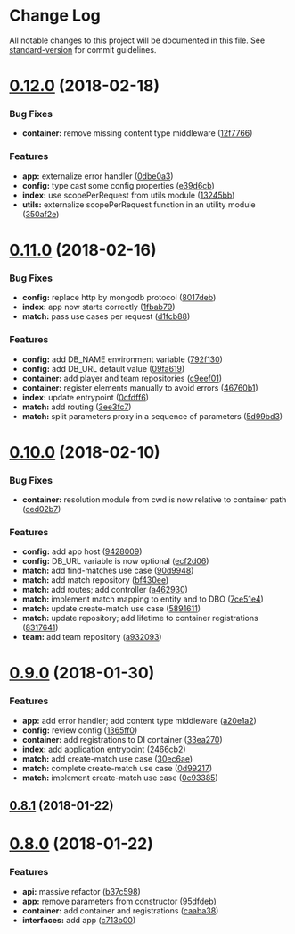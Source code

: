 # Change Log

All notable changes to this project will be documented in this file. See [standard-version](https://github.com/conventional-changelog/standard-version) for commit guidelines.

<a name="0.12.0"></a>
# [0.12.0](https://github.com/Falinor/baby-foot-api/compare/v0.11.0...v0.12.0) (2018-02-18)


### Bug Fixes

* **container:** remove missing content type middleware ([12f7766](https://github.com/Falinor/baby-foot-api/commit/12f7766))


### Features

* **app:** externalize error handler ([0dbe0a3](https://github.com/Falinor/baby-foot-api/commit/0dbe0a3))
* **config:** type cast some config properties ([e39d6cb](https://github.com/Falinor/baby-foot-api/commit/e39d6cb))
* **index:** use scopePerRequest from utils module ([13245bb](https://github.com/Falinor/baby-foot-api/commit/13245bb))
* **utils:** externalize scopePerRequest function in an utility module ([350af2e](https://github.com/Falinor/baby-foot-api/commit/350af2e))



<a name="0.11.0"></a>
# [0.11.0](https://github.com/Falinor/baby-foot-api/compare/v0.10.0...v0.11.0) (2018-02-16)


### Bug Fixes

* **config:** replace http by mongodb protocol ([8017deb](https://github.com/Falinor/baby-foot-api/commit/8017deb))
* **index:** app now starts correctly ([1fbab79](https://github.com/Falinor/baby-foot-api/commit/1fbab79))
* **match:** pass use cases per request ([d1fcb88](https://github.com/Falinor/baby-foot-api/commit/d1fcb88))


### Features

* **config:** add DB_NAME environment variable ([792f130](https://github.com/Falinor/baby-foot-api/commit/792f130))
* **config:** add DB_URL default value ([09fa619](https://github.com/Falinor/baby-foot-api/commit/09fa619))
* **container:** add player and team repositories ([c9eef01](https://github.com/Falinor/baby-foot-api/commit/c9eef01))
* **container:** register elements manually to avoid errors ([46760b1](https://github.com/Falinor/baby-foot-api/commit/46760b1))
* **index:** update entrypoint ([0cfdff6](https://github.com/Falinor/baby-foot-api/commit/0cfdff6))
* **match:** add routing ([3ee3fc7](https://github.com/Falinor/baby-foot-api/commit/3ee3fc7))
* **match:** split parameters proxy in a sequence of parameters ([5d99bd3](https://github.com/Falinor/baby-foot-api/commit/5d99bd3))



<a name="0.10.0"></a>
# [0.10.0](https://github.com/Falinor/baby-foot-api/compare/v0.9.0...v0.10.0) (2018-02-10)


### Bug Fixes

* **container:** resolution module from cwd is now relative to container path ([ced02b7](https://github.com/Falinor/baby-foot-api/commit/ced02b7))


### Features

* **config:** add app host ([9428009](https://github.com/Falinor/baby-foot-api/commit/9428009))
* **config:** DB_URL variable is now optional ([ecf2d06](https://github.com/Falinor/baby-foot-api/commit/ecf2d06))
* **match:** add find-matches use case ([90d9948](https://github.com/Falinor/baby-foot-api/commit/90d9948))
* **match:** add match repository ([bf430ee](https://github.com/Falinor/baby-foot-api/commit/bf430ee))
* **match:** add routes; add controller ([a462930](https://github.com/Falinor/baby-foot-api/commit/a462930))
* **match:** implement match mapping to entity and to DBO ([7ce51e4](https://github.com/Falinor/baby-foot-api/commit/7ce51e4))
* **match:** update create-match use case ([5891611](https://github.com/Falinor/baby-foot-api/commit/5891611))
* **match:** update repository; add lifetime to container registrations ([8317641](https://github.com/Falinor/baby-foot-api/commit/8317641))
* **team:** add team repository ([a932093](https://github.com/Falinor/baby-foot-api/commit/a932093))



<a name="0.9.0"></a>
# [0.9.0](https://github.com/Falinor/baby-foot-api/compare/v0.8.1...v0.9.0) (2018-01-30)


### Features

* **app:** add error handler; add content type middleware ([a20e1a2](https://github.com/Falinor/baby-foot-api/commit/a20e1a2))
* **config:** review config ([1365ff0](https://github.com/Falinor/baby-foot-api/commit/1365ff0))
* **container:** add registrations to DI container ([33ea270](https://github.com/Falinor/baby-foot-api/commit/33ea270))
* **index:** add application entrypoint ([2466cb2](https://github.com/Falinor/baby-foot-api/commit/2466cb2))
* **match:** add create-match use case ([30ec6ae](https://github.com/Falinor/baby-foot-api/commit/30ec6ae))
* **match:** complete create-match use case ([0d99217](https://github.com/Falinor/baby-foot-api/commit/0d99217))
* **match:** implement create-match use case ([0c93385](https://github.com/Falinor/baby-foot-api/commit/0c93385))



<a name="0.8.1"></a>
## [0.8.1](https://github.com/Falinor/baby-foot-api/compare/v0.8.0...v0.8.1) (2018-01-22)



<a name="0.8.0"></a>
# [0.8.0](https://github.com/Falinor/baby-foot-api/compare/v0.7.2...v0.8.0) (2018-01-22)


### Features

* **api:** massive refactor ([b37c598](https://github.com/Falinor/baby-foot-api/commit/b37c598))
* **app:** remove parameters from constructor ([95dfdeb](https://github.com/Falinor/baby-foot-api/commit/95dfdeb))
* **container:** add container and registrations ([caaba38](https://github.com/Falinor/baby-foot-api/commit/caaba38))
* **interfaces:** add app ([c713b00](https://github.com/Falinor/baby-foot-api/commit/c713b00))
